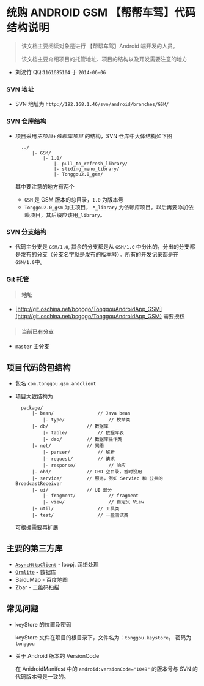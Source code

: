 # 统购 ANDROID GSM 【帮帮车驾】代码结构说明

> 该文档主要阅读对象是进行 【帮帮车驾】Android 端开发的人员。
> 
> 该文档主要介绍项目的托管地址、项目的结构以及开发需要注意的地方

- 刘汶竹 QQ:`1161685104` 于 `2014-06-06`

### SVN 地址

- SVN 地址为 `http://192.168.1.46/svn/android/branches/GSM/`

### SVN 仓库结构

- 项目采用*主项目*+*依赖库项目* 的结构，SVN 仓库中大体结构如下图
		
		../
			|- GSM/
				|- 1.0/
					|- pull_to_refresh_library/
					|- sliding_menu_library/
					|- Tonggou2.0_gsm/

	其中要注意的地方有两个
	
	* `GSM` 是 GSM 版本的总目录，`1.0` 为版本号
	* `Tonggou2.0_gsm` 为主项目， `*_library` 为依赖库项目。以后再要添加依赖项目，其后缀应该用`_library`。

### SVN 分支结构

- 代码主分支是 `GSM/1.0`, 其余的分支都是从 `GSM/1.0` 中分出的，分出的分支都是发布的分支（分支名字就是发布的版本号）。所有的开发记录都是在 `GSM/1.0`中。


### Git 托管

>#### 地址

- [http://git.oschina.net/bcgogo/TonggouAndroidApp_GSM](http://git.oschina.net/bcgogo/TonggouAndroidApp_GSM) 需要授权

> #### 当前已有分支

- `master`	主分支



## 项目代码的包结构

- 包名 `com.tonggou.gsm.andclient`
- 项目大致结构为
	
		package/					
			|- bean/				// Java bean
				|- type/				// 枚举类
			|- db/				// 数据库
				|- table/			// 数据库表
				|- dao/			// 数据库操作类
			|- net/				// 网络
				|- parser/			// 解析
				|- request/			// 请求
				|- response/			// 响应
			|- obd/				// OBD 空目录，暂时没用
			|- service/			// 服务，例如 Serviec 和 公共的 BroadcastReceiver
			|- ui/				// UI 部分
				|- fragment/			// fragment
				|- view/				// 自定义 View
			|- util/				// 工具类
			|- test/				// 一些测试类 
	
	可根据需要再扩展

## 主要的第三方库

- [`AsyncHttpClient`](http://loopj.com/android-async-http/) - loopj. 网络处理
- [`Ormlite`](http://ormlite.com/sqlite_java_android_orm.shtml) - 数据库
- BaiduMap - 百度地图
- Zbar - 二维码扫描

## 常见问题

- keyStore 的位置及密码

	keyStore 文件在项目的根目录下，文件名为：`tonggou.keystore`， 密码为 `tonggou`

- 关于 Android 版本的 VersionCode

	 在 AnidroidManifest 中的 `android:versionCode="1049"` 的版本号与 SVN 的代码版本号是一致的。

<br>
<br>
<br>
<br>
<br>
<br>
<br>


	


					 
		